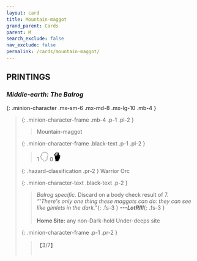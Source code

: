```yaml
---
layout: card
title: Mountain-maggot
grand_parent: Cards
parent: M
search_exclude: false
nav_exclude: false
permalink: /cards/mountain-maggot/
---
```


## PRINTINGS


### _Middle-earth: The Balrog_

{: .minion-character .mx-sm-6 .mx-md-8 .mx-lg-10 .mb-4 }
> {: .minion-character-frame .mb-4 .p-1 .pl-2 }
> > <div class="hazard-mp"></div>
> > <div class="card-name">Mountain-maggot</div>
>
> {: .minion-character-frame .black-text .p-1 .pl-2 }
> > 1 ![](/assets/images/mind.svg) 0![](/assets/images/di.svg)
>
> {: .hazard-classification .pr-2 }
> Warrior Orc
>
> {: .minion-character-text .black-text .p-2 }
> > _Balrog specific._ Discard on a body check result of 7.   <br>_“‘There's only one thing these maggots can do: they can see like gimlets in the dark."_{: .fs-3 } ***---&#65279;LotRIII***{: .fs-3 }  <br><br>**Home Site:** any non-Dark-hold Under-deeps site 
>
> {: .minion-character-frame .p-1 .pr-2 }
> > <div class="card-shield">【3/7】</div>
> > <div class="card-corruption-white">&nbsp;</div>
